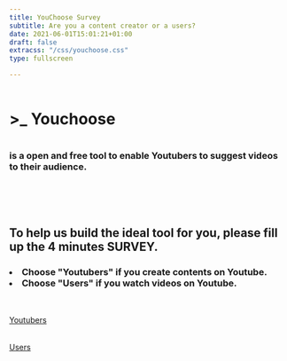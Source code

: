 ```yaml
---
title: YouChoose Survey
subtitle: Are you a content creator or a users?
date: 2021-06-01T15:01:21+01:00
draft: false
extracss: "/css/youchoose.css"
type: fullscreen

---
```

<div class="container">
<div class="col-md-11">


<div>
  <h1 class ="titlehp pink" style ="padding-top:1rem;">
   >_ Youchoose
  </h1>
  <h3 class ="titlehp" style ="padding-top:1rem;">
   is a open and free tool to enable Youtubers to suggest videos to their audience.
  </h3>
</div>

</br>
</br>
</br>

<div>
 <h2>
  To help us build the ideal tool for you, please fill up the 4 minutes SURVEY. 
 </h2>
 <h3>
  <li> Choose "Youtubers" if you create contents on Youtube. </li> 
  <li> Choose "Users" if you watch videos on Youtube. </li>
 </h3>
</div>

<div class="fba" style="padding-top:2rem;">
  <a class="fba" href="/surveycc"><span class="fba">Youtubers</span></a>
</div>

<div class="fba" style="padding-top:2rem;">
  <a class="fba" href="/surveyus"><span class="fba">Users</span></a>
</div>


</div>
</div>